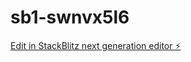 # sb1-swnvx5l6

[Edit in StackBlitz next generation editor ⚡️](https://stackblitz.com/~/github.com/Rani-Ghosh1997/sb1-swnvx5l6)